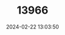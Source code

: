 ---
title: "13966"
category: "Mus macedonicus"
draft: false
date: 2024-02-22 13:03:50
languages:
  English: ["Balkan Short-tailed Mouse", "Macedonian Mouse"]
  Spanish; Castilian: ["Ratón Macedónico"]
  French: ["Souris de Macédoine"]
---